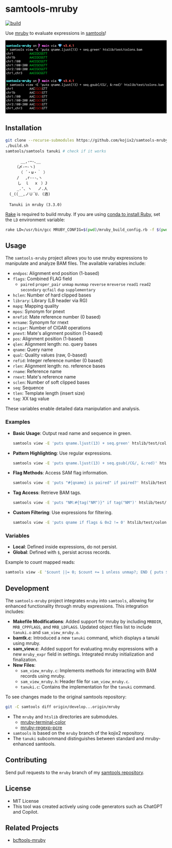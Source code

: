# samtools-mruby

[![build](https://github.com/kojix2/samtools-mruby/actions/workflows/build.yml/badge.svg)](https://github.com/kojix2/samtools-mruby/actions/workflows/build.yml)

Use [mruby](https://github.com/mruby/mruby) to evaluate expressions in [samtools](https://github.com/samtools/samtools)!

![screenshot](https://raw.githubusercontent.com/kojix2/samtools-mruby/screenshot/screenshot-01.png)

## Installation

```sh
git clone --recurse-submodules https://github.com/kojix2/samtools-mruby
./build.sh
samtools/samtools tanuki # check if it works
```

```
　　　　__,-─-､__
　　　（〆-─-ヽ)
　　　 （ ´・ω・｀ ）
　　　/ 　,r‐‐‐､ヽ
　 　 し　ｌ　 x　）J
　　　_.'､ ヽ　 ノ.人
　(_((__,ノＵ´U. (酒)

　Tanuki in mruby (3.3.0)
```

[Rake](https://github.com/ruby/rake) is required to build mruby.
If you are using [conda to install Ruby](https://dev.to/kojix2/using-ruby-with-conda-1hn), set the `LD` environment variable:

```sh
rake LD=/usr/bin/gcc MRUBY_CONFIG=$(pwd)/mruby_build_config.rb -f $(pwd)/mruby/Rakefile
```

## Usage

The `samtools-mruby` project allows you to use mruby expressions to manipulate and analyze BAM files. The available variables include:

- `endpos`: Alignment end position (1-based)
- `flags`: Combined FLAG field
    - `paired` `proper_pair` `unmap` `munmap` `reverse` `mreverse` `read1` `read2` `secondary` `qcfail` `dup` `supplementary`
- `hclen`: Number of hard clipped bases
- `library`: Library (LB header via RG)
- `mapq`: Mapping quality
- `mpos`: Synonym for pnext
- `mrefid`: Mate reference number (0 based)
- `mrname`: Synonym for rnext
- `ncigar`: Number of CIGAR operations
- `pnext`: Mate's alignment position (1-based)
- `pos`: Alignment position (1-based)
- `qlen`: Alignment length: no. query bases
- `qname`: Query name
- `qual`: Quality values (raw, 0-based)
- `refid`: Integer reference number (0 based)
- `rlen`: Alignment length: no. reference bases
- `rname`: Reference name
- `rnext`: Mate's reference name
- `sclen`: Number of soft clipped bases
- `seq`: Sequence
- `tlen`: Template length (insert size)
- `tag`: XX tag value

These variables enable detailed data manipulation and analysis.

### Examples

- **Basic Usage**: Output read name and sequence in green.

  ```sh
  samtools view -E 'puts qname.ljust(13) + seq.green' htslib/test/colons.bam
  ```

- **Pattern Highlighting**: Use regular expressions.

  ```sh
  samtools view -E 'puts qname.ljust(13) + seq.gsub(/CG/, &:red)' htslib/test/colons.bam
  ```

- **Flag Methods**: Access SAM flag information.

  ```sh
  samtools view -E 'puts "#{qname} is paired" if paired?' htslib/test/colons.bam
  ```

- **Tag Access**: Retrieve BAM tags.

  ```sh
  samtools view -E 'puts "NM:#{tag("NM")}" if tag("NM")' htslib/test/colons.bam
  ```

- **Custom Filtering**: Use expressions for filtering.
  ```sh
  samtools view -E 'puts qname if flags & 0x2 != 0' htslib/test/colons.bam
  ```

### Variables

- **Local**: Defined inside expressions, do not persist.
- **Global**: Defined with `$`, persist across records.

Example to count mapped reads:

```sh
samtools view -E '$count ||= 0; $count += 1 unless unmap?; END { puts $count }' htslib/test/colons.bam
```

## Development

The `samtools-mruby` project integrates `mruby` into `samtools`, allowing for enhanced functionality through mruby expressions. This integration includes:

- **Makefile Modifications**: Added support for mruby by including `MRBDIR`, `MRB_CPPFLAGS`, and `MRB_LDFLAGS`. Updated object files list to include `tanuki.o` and `sam_view_mruby.o`.
- **bamtk.c**: Introduced a new `tanuki` command, which displays a tanuki using mruby.
- **sam_view.c**: Added support for evaluating mruby expressions with a new `mruby_expr` field in settings. Integrated mruby initialization and finalization.
- **New Files**:
  - `sam_view_mruby.c`: Implements methods for interacting with BAM records using mruby.
  - `sam_view_mruby.h`: Header file for `sam_view_mruby.c`.
  - `tanuki.c`: Contains the implementation for the `tanuki` command.

To see changes made to the original samtools repository:

```sh
git -C samtools diff origin/develop...origin/mruby
```

- The `mruby` and `htslib` directories are submodules.
  - [mruby-terminal-color](https://github.com/buty4649/mruby-terminal-color)
  - [mruby-regexp-pcre](https://github.com/iij/mruby-regexp-pcre)
- `samtools` is based on the `mruby` branch of the kojix2 repository.
- The `tanuki` subcommand distinguishes between standard and mruby-enhanced samtools.

## Contributing

Send pull requests to the `mruby` branch of my [samtools repository](https://github.com/kojix2/samtools).

## License

- MIT License
- This tool was created actively using code generators such as ChatGPT and Copilot.

## Related Projects

- [bcftools-mruby](https://github.com/kojix2/bcftools-mruby)

